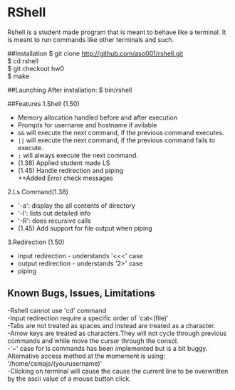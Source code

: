 # RShell

Rshell is a student made program that is meant to behave like a terminal. It is meant to run commands like other terminals and such.

##Installation
$ git clone http://github.com/aso001/rshell.git  
$ cd rshell  
$ git checkout hw0  
$ make  

##Launching
After installation:
$ bin/rshell

##Features
1.Shell (1.50)
* Memory allocation handled before and after execution  
* Prompts for username and hostname if avilable  
* `&&` will execute the next command, if the previous command executes.
* `||` will execute the next command, if the previous command fails to execute.
* `;` will always execute the next command.
* (1.38) Applied student made LS  
* (1.45) Handle redirection and piping  
++Added Error check messages  

2.Ls Command(1.38)  
* '-a': display the all contents of directory 
* '-l': lists out detailed info  
* '-R': does recursive calls  
* (1.45) Add support for file output when piping  

3.Redirection (1.50)  
* input redirection - understands '<<<' case   
* output redirection  - understands '2>' case  
* piping  

## Known Bugs, Issues, Limitations 
-Rshell cannot use 'cd' command  
-Input redirection require a specific order of 'cat<(file)'  
-Tabs are not treated as spaces and instead are treated as a character.  
-Arrow keys are treated as characters.They will not cycle through previous commands and while move the cursor through the consol.  
-'~' case for ls commands has been implemented but is a bit buggy. Alternative access method at the momement is using: '/home/csmajs/(yourusername)'   
-Clicking on terminal will cause the cause the current line to be overwritten by the ascii value of a mouse button click.  

